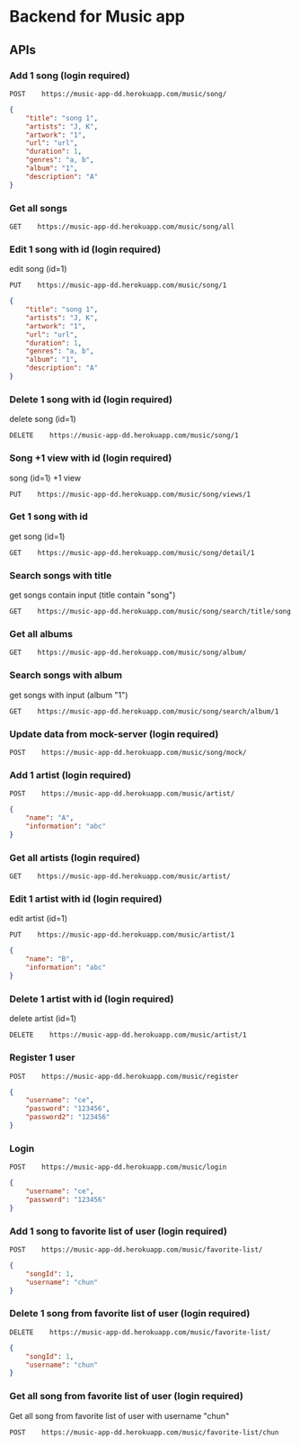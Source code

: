 # Backend for Music app

## APIs

### Add 1 song (login required)
```
POST    https://music-app-dd.herokuapp.com/music/song/
```
```json
{
    "title": "song 1",
    "artists": "J, K",
    "artwork": "1",
    "url": "url",
    "duration": 1,
    "genres": "a, b",
    "album": "1",
    "description": "A"
}
```

### Get all songs
```
GET    https://music-app-dd.herokuapp.com/music/song/all
```

### Edit 1 song with id (login required)
edit song (id=1)
```
PUT    https://music-app-dd.herokuapp.com/music/song/1
```
```json
{
    "title": "song 1",
    "artists": "J, K",
    "artwork": "1",
    "url": "url",
    "duration": 1,
    "genres": "a, b",
    "album": "1",
    "description": "A"
}
```

### Delete 1 song with id (login required)
delete song (id=1)
```
DELETE    https://music-app-dd.herokuapp.com/music/song/1
```

### Song +1 view with id (login required)
song (id=1) +1 view
```
PUT    https://music-app-dd.herokuapp.com/music/song/views/1
```

### Get 1 song with id
get song (id=1)
```
GET    https://music-app-dd.herokuapp.com/music/song/detail/1
```

### Search songs with title
get songs contain input (title contain "song")
```
GET    https://music-app-dd.herokuapp.com/music/song/search/title/song
```

### Get all albums
```
GET    https://music-app-dd.herokuapp.com/music/song/album/
```

### Search songs with album
get songs with input (album "1")
```
GET    https://music-app-dd.herokuapp.com/music/song/search/album/1
```

### Update data from mock-server (login required)
```
POST    https://music-app-dd.herokuapp.com/music/song/mock/
```

### Add 1 artist (login required)
```
POST    https://music-app-dd.herokuapp.com/music/artist/
```
```json
{
    "name": "A",
    "information": "abc"
}
```

### Get all artists (login required)
```
GET    https://music-app-dd.herokuapp.com/music/artist/
```

### Edit 1 artist with id (login required)
edit artist (id=1)
```
PUT    https://music-app-dd.herokuapp.com/music/artist/1
```
```json
{
    "name": "B",
    "information": "abc"
}
```

### Delete 1 artist with id (login required)
delete artist (id=1)
```
DELETE    https://music-app-dd.herokuapp.com/music/artist/1
```

### Register 1 user
```
POST    https://music-app-dd.herokuapp.com/music/register
```
```json
{
    "username": "ce",
    "password": "123456",
    "password2": "123456"
}
```

### Login
```
POST    https://music-app-dd.herokuapp.com/music/login
```
```json
{
    "username": "ce",
    "password": "123456"
}
```

### Add 1 song to favorite list of user (login required)
```
POST    https://music-app-dd.herokuapp.com/music/favorite-list/
```
```json
{
    "songId": 1,
    "username": "chun"
}
```

### Delete 1 song from favorite list of user (login required)
```
DELETE    https://music-app-dd.herokuapp.com/music/favorite-list/
```
```json
{
    "songId": 1,
    "username": "chun"
}
```

### Get all song from favorite list of user (login required)
Get all song from favorite list of user with username "chun"
```
POST    https://music-app-dd.herokuapp.com/music/favorite-list/chun
```